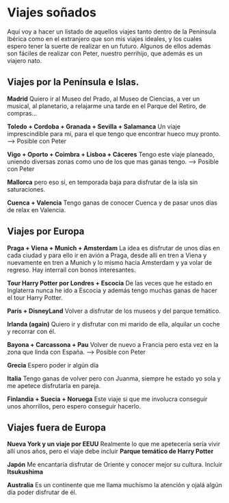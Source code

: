# Viajes soñados

Aquí voy a hacer un listado de aquellos viajes tanto dentro de la Península Ibérica como en el extranjero que son mis viajes ideales, y los cuales espero tener la suerte de realizar en un futuro. Algunos de ellos además son fáciles de realizar con Peter, nuestro perrihijo, que además es un viajero nato.

## Viajes por la Península e Islas.

**Madrid** Quiero ir al Museo del Prado, al Museo de Ciencias, a ver un musical, al planetario, a relajarme una tarde en el Parque del Retiro, de compras...

**Toledo + Cordoba + Granada + Sevilla + Salamanca** Un viaje imprescindible para mí, para el que tengo que encontrar hueco muy pronto. --> Posible con Peter

**Vigo + Oporto + Coimbra + Lisboa + Cáceres** Tengo este viaje planeado, uniendo diversas zonas como uno de los que mas ganas tengo. --> Posible con Peter

**Mallorca** pero eso sí, en temporada baja para disfrutar de la isla sin saturaciones.

**Cuenca + Valencia** Tengo ganas de conocer Cuenca y de pasar unos días de relax en Valencia.


## Viajes por Europa

**Praga + Viena + Munich + Amsterdam** La idea es disfrutar de unos días en cada ciudad y para ello ir en avión a Praga, desde allí en tren a Viena y nuevamente en tren a Munich y lo mismo hacia Amsterdam y ya volar de regreso. Hay interrail con bonos interesantes.

**Tour Harry Potter por Londres + Escocia** De las veces que he estado en Inglaterra nunca he ido a Escocia y además tengo muchas ganas de hacer el tour Harry Potter.

**París + DisneyLand** Volver a disfrutar de los museos y del parque temático.

**Irlanda (again)** Quiero ir y disfrutar con mi marido de ella, alquilar un coche y recorrar con él.

**Bayona + Carcassona + Pau** Volver de nuevo a Francia pero esta vez en la zona que linda con España. --> Posible con Peter

**Grecia** Espero poder ir algún día

**Italia** Tengo ganas de volver pero con Juanma, siempre he estado yo sola y me apetece disfrutarla en pareja.

**Finlandia + Suecia + Noruega** Este viaje si que me involucra conseguir unos ahorrillos, pero espero conseguir hacerlo.

## Viajes fuera de Europa

**Nueva York y un viaje por EEUU** Realmente lo que me apetecería sería vivir allí unos años, pero el viaje debe incluir **Parque temático de Harry Potter**

**Japón** Me encantaría disfrutar de Oriente y conocer mejor su cultura. Incluir **Itsukushima**

**Australia** Es un continente que me llama muchísmo la atención y ojalá algún día poder disfrutar de él.
